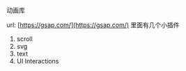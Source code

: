 动画库

url: [https://gsap.com/](https://gsap.com/)
里面有几个小插件

1. scroll
2. svg
3. text
4. UI Interactions